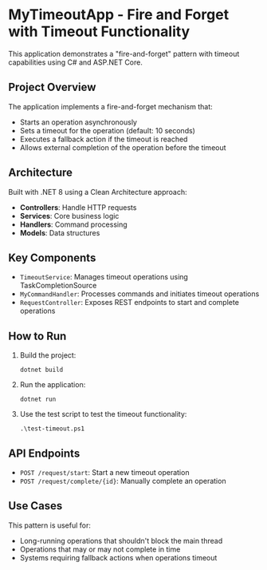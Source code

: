 # MyTimeoutApp - Fire and Forget with Timeout Functionality

This application demonstrates a "fire-and-forget" pattern with timeout capabilities using C# and ASP.NET Core.

## Project Overview

The application implements a fire-and-forget mechanism that:
- Starts an operation asynchronously
- Sets a timeout for the operation (default: 10 seconds)
- Executes a fallback action if the timeout is reached
- Allows external completion of the operation before the timeout

## Architecture

Built with .NET 8 using a Clean Architecture approach:
- **Controllers**: Handle HTTP requests
- **Services**: Core business logic
- **Handlers**: Command processing
- **Models**: Data structures

## Key Components

- `TimeoutService`: Manages timeout operations using TaskCompletionSource
- `MyCommandHandler`: Processes commands and initiates timeout operations
- `RequestController`: Exposes REST endpoints to start and complete operations

## How to Run

1. Build the project:
   ```
   dotnet build
   ```

2. Run the application:
   ```
   dotnet run
   ```

3. Use the test script to test the timeout functionality:
   ```
   .\test-timeout.ps1
   ```

## API Endpoints

- `POST /request/start`: Start a new timeout operation
- `POST /request/complete/{id}`: Manually complete an operation

## Use Cases

This pattern is useful for:
- Long-running operations that shouldn't block the main thread
- Operations that may or may not complete in time
- Systems requiring fallback actions when operations timeout 